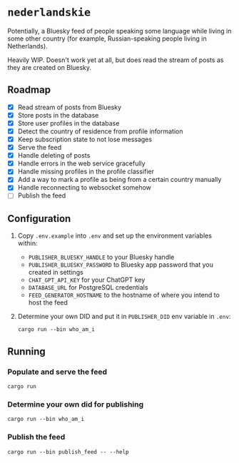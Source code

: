 # `nederlandskie`

Potentially, a Bluesky feed of people speaking some language while living in some other country (for example, Russian-speaking people living in Netherlands).

Heavily WIP. Doesn't work yet at all, but does read the stream of posts as they are created on Bluesky.

## Roadmap

- [x] Read stream of posts from Bluesky
- [x] Store posts in the database
- [x] Store user profiles in the database
- [x] Detect the country of residence from profile information
- [x] Keep subscription state to not lose messages
- [x] Serve the feed
- [x] Handle deleting of posts
- [x] Handle errors in the web service gracefully
- [x] Handle missing profiles in the profile classifier
- [x] Add a way to mark a profile as being from a certain country manually
- [x] Handle reconnecting to websocket somehow
- [ ] Publish the feed

## Configuration

1. Copy `.env.example` into `.env` and set up the environment variables within:

   - `PUBLISHER_BLUESKY_HANDLE` to your Bluesky handle
   - `PUBLISHER_BLUESKY_PASSWORD` to Bluesky app password that you created in settings
   - `CHAT_GPT_API_KEY` for your ChatGPT key
   - `DATABASE_URL` for PostgreSQL credentials
   - `FEED_GENERATOR_HOSTNAME` to the hostname of where you intend to host the feed

2. Determine your own DID and put it in `PUBLISHER_DID` env variable in `.env`:

   ```
   cargo run --bin who_am_i
   ```

## Running

### Populate and serve the feed

`cargo run`

### Determine your own did for publishing

`cargo run --bin who_am_i`

### Publish the feed

`cargo run --bin publish_feed -- --help`
